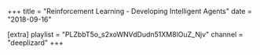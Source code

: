 +++
title = "Reinforcement Learning - Developing Intelligent Agents"
date = "2018-09-16"

[extra]
playlist = "PLZbbT5o_s2xoWNVdDudn51XM8lOuZ_Njv"
channel = "deeplizard"
+++